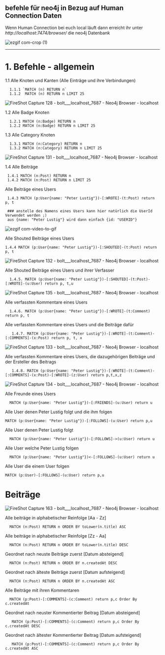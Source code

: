 ## befehle für neo4j in Bezug auf Human Connection Daten

Wenn Human Connection bei euch local läuft dann erreicht ihr unter *http://localhost:7474/browser/* die neo4j Datenbank

![ezgif com-crop (1)](https://user-images.githubusercontent.com/1324583/67863204-bf18a000-fb23-11e9-9df6-15a918b63107.gif)



___
# 1. Befehle - allgemein
  1.1 Alle Knoten und Kanten (Alle Einträge und ihre Verbindungen) 
  
      1.1.1 `MATCH (n) RETURN n`
      1.1.2  MATCH (n) RETURN n LIMIT 25 
![FireShot Capture 128 - bolt___localhost_7687 - Neo4j Browser - localhost](https://user-images.githubusercontent.com/1324583/67861482-98a53580-fb20-11e9-8c0a-8bb3aa0b028a.png)



1.2 Alle Badge Knoten 

      1.2.1 MATCH (n:Badge) RETURN n 
      1.2.2 MATCH (n:Badge) RETURN n LIMIT 25
    


1.3 Alle Category Knoten 

      1.3.1 MATCH (n:Category) RETURN n
      1.3.2 MATCH (n:Category) RETURN n LIMIT 25 
    

![FireShot Capture 131 - bolt___localhost_7687 - Neo4j Browser - localhost](https://user-images.githubusercontent.com/1324583/67862172-ea9a8b00-fb21-11e9-97a8-9d948f45610d.png)


1.4 Alle Beiträge
     
     1.4.1 MATCH (n:Post) RETURN n
     1.4.2 MATCH (n:Post) RETURN n LIMIT 25
     
   Alle Beiträge eines Users
   
     1.4.3 MATCH (p:User{name: "Peter Lustig"})-[:WROTE]-(t:Post) return  p, t
     
     ### anstelle des Namens eines Users kann hier natürlich die UserId Verwendet werden ;) 
     aus {name: "Peter Lustig"} wird dann einfach {id: "USERID"}
     
![ezgif com-video-to-gif](https://user-images.githubusercontent.com/1324583/67864543-0ef86680-fb26-11e9-8fbe-98ca79d47c31.gif)

  Alle Shouted Beiträge eines Users
   
    1.4.4 MATCH (p:User{name: "Peter Lustig"})-[:SHOUTED]-(t:Post) return  p, t
     
 ![FireShot Capture 132 - bolt___localhost_7687 - Neo4j Browser - localhost](https://user-images.githubusercontent.com/1324583/67864989-d3aa6780-fb26-11e9-8e33-5b4e3a39085a.png)

Alle Shouted Beiträge eines Users und ihrer Verfasser
  
      1.4.5. MATCH (p:User{name: "Peter Lustig"})-[:SHOUTED]-(t:Post)-[:WROTE]-(u:User) return p, t,u

![FireShot Capture 135 - bolt___localhost_7687 - Neo4j Browser - localhost](https://user-images.githubusercontent.com/1324583/67870902-d9587b00-fb2f-11e9-9012-685ef019a027.png)


Alle verfassten Kommentare eines Users

      1.4.6. MATCH (p:User{name: "Peter Lustig"})-[:WROTE]-(t:Comment) return p, t
     
     
Alle verfassten Kommentare eines Users und die Beiträge dafür

       1.4.7. MATCH (p:User{name: "Peter Lustig"})-[:WROTE]-(t:Comment)-[:COMMENTS]-(x:Post) return p, t, x
       
![FireShot Capture 133 - bolt___localhost_7687 - Neo4j Browser - localhost](https://user-images.githubusercontent.com/1324583/67866115-b70f2f00-fb28-11e9-97f3-f89878f64894.png)


Alle verfassten Kommentare eines Users, die dazugehörigen Beiträge und der Ersteller des Beitrags

       1.4.8. MATCH (p:User{name: "Peter Lustig"})-[:WROTE]-(t:Comment)-[:COMMENTS]-(x:Post)-[:WROTE]-(z:User) return p,t,x,z

![FireShot Capture 134 - bolt___localhost_7687 - Neo4j Browser - localhost](https://user-images.githubusercontent.com/1324583/67866114-b70f2f00-fb28-11e9-96b5-6653d31f7e41.png)


Alle Freunde eines Users

      MATCH (p:User{name: "Peter Lustig"})-[:FRIENDS]-(u:User) return u
   
Alle User denen Peter Lustig folgt und die ihm folgen
   
    MATCH (p:User{name: "Peter Lustig"})-[:FOLLOWS]-(u:User) return p,u
       
Alle User denen Peter Lustig folgt

      MATCH (p:User{name: "Peter Lustig"})-[:FOLLOWS]->(u:User) return u
      
Alle User welche Peter Lustig folgen

      MATCH (p:User{name: "Peter Lustig"})<-[:FOLLOWS]-(u:User) return u


Alle User die einem User folgen

    MATCH (p:User)-[:FOLLOWS]-(u:User) return p,u



# Beiträge

![FireShot Capture 163 - bolt___localhost_7687 - Neo4j Browser - localhost](https://user-images.githubusercontent.com/1324583/68188734-1c8c7100-ffaa-11e9-98ab-dbcf5786cc0a.png)


Alle beiträge in alphabetischer Reinfolge [Aa - Zz]

      MATCH (n:Post) RETURN n ORDER BY toLower(n.title) ASC
      

Alle beiträge in alphabetischer Reinfolge [Zz - Aa]

      MATCH (n:Post) RETURN n ORDER BY toLower(n.title) DESC
      
      
Geordnet nach neuste Beiträge zuerst [Datum absteigend]

      MATCH (n:Post) RETURN n ORDER BY n.createdAt DESC
      
      
Geordnet nach älteste Beiträge zuerst  [Datum aufsteigend]

      MATCH (n:Post) RETURN n ORDER BY n.createdAt ASC

Alle Beiträge mit ihren Kommentaren 

      MATCH (p:Post)-[:COMMENTS]-(c:Comment) return p,c Order By c.createdAt
      
Geordnet nach neuster Kommentierter Beitrag [Datum absteigend]

       MATCH (p:Post)-[:COMMENTS]-(c:Comment) return p,c Order By c.createdAt DESC 
       
Geordnet nach ältester Kommentierter Beitrag [Datum aufsteigend]

       MATCH (p:Post)-[:COMMENTS]-(c:Comment) return p,c Order By c.createdAt ASC 
